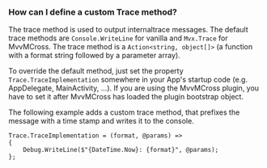 ### How can I define a custom Trace method?

The trace method is used to output internaltrace messages. The default trace methods are `Console.WriteLine` for vanilla and `Mvx.Trace` for MvvMCross.
The trace method is a `Action<string, object[]>` (a function with a format string followed by a parameter array).

To override the default method, just set the property `Trace.TraceImplementation` somewhere in your App's startup code (e.g. AppDelegate, MainActivity, ...).
If you are using the MvvMCross plugin, you have to set it after MvvMCross has loaded the plugin bootstrap object.

The following example adds a custom trace method, that prefixes the message with a time stamp and writes it to the console.

```
Trace.TraceImplementation = (format, @params) =>
{
    Debug.WriteLine($"{DateTime.Now}: {format}", @params);  
};
```
